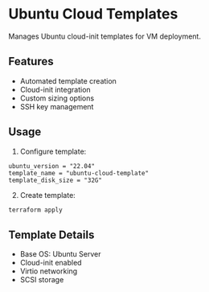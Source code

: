 # Ubuntu Cloud Templates

Manages Ubuntu cloud-init templates for VM deployment.

## Features
- Automated template creation
- Cloud-init integration
- Custom sizing options
- SSH key management

## Usage

1. Configure template:
```hcl
ubuntu_version = "22.04"
template_name = "ubuntu-cloud-template"
template_disk_size = "32G"
```

2. Create template:
```bash
terraform apply
```

## Template Details
- Base OS: Ubuntu Server
- Cloud-init enabled
- Virtio networking
- SCSI storage